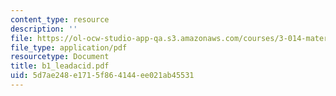 ```yaml
---
content_type: resource
description: ''
file: https://ol-ocw-studio-app-qa.s3.amazonaws.com/courses/3-014-materials-laboratory-fall-2006/5d7ae248e1715f864144ee021ab45531_b1_leadacid.pdf
file_type: application/pdf
resourcetype: Document
title: b1_leadacid.pdf
uid: 5d7ae248-e171-5f86-4144-ee021ab45531
---
```

